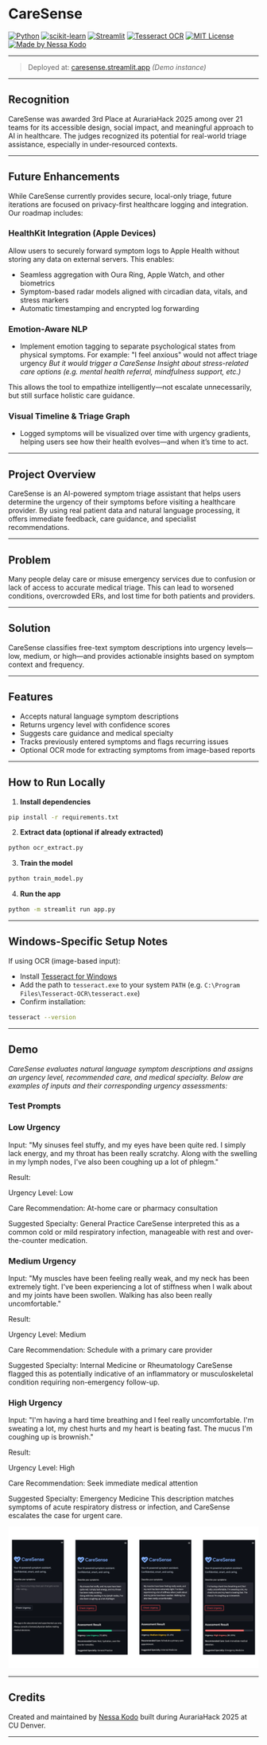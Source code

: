 # CareSense

[![Python](https://img.shields.io/badge/Python-black?style=flat-square&logo=python&logoColor=white)](https://www.python.org)  [![scikit-learn](https://img.shields.io/badge/scikit--learn-black?style=flat-square&logo=scikit-learn&logoColor=white)](https://scikit-learn.org)  [![Streamlit](https://img.shields.io/badge/Streamlit-black?style=flat-square&logo=streamlit&logoColor=white)](https://streamlit.io)  [![Tesseract OCR](https://img.shields.io/badge/Tesseract-OCR-black?style=flat-square&logo=tesseract&logoColor=white)](https://github.com/tesseract-ocr/tesseract)  [![MIT License](https://img.shields.io/badge/License-MIT-black?style=flat-square)](LICENSE)  [![Made by Nessa Kodo](https://img.shields.io/badge/Made%20by-Nessa%20Kodo-black?style=flat-square)](https://nessakodo.com)

---


> Deployed at: [caresense.streamlit.app](https://caresense.streamlit.app) *(Demo instance)*

---

## Recognition 
CareSense was awarded 3rd Place at AurariaHack 2025 among over 21 teams for its accessible design, social impact, and meaningful approach to AI in healthcare. The judges recognized its potential for real-world triage assistance, especially in under-resourced contexts.

--- 

## Future Enhancements
While CareSense currently provides secure, local-only triage, future iterations are focused on privacy-first healthcare logging and integration. Our roadmap includes:

### HealthKit Integration (Apple Devices)
Allow users to securely forward symptom logs to Apple Health without storing any data on external servers. This enables:

- Seamless aggregation with Oura Ring, Apple Watch, and other biometrics
- Symptom-based radar models aligned with circadian data, vitals, and stress markers
- Automatic timestamping and encrypted log forwarding

### Emotion-Aware NLP
- Implement emotion tagging to separate psychological states from physical symptoms. For example:
"I feel anxious" would not affect triage urgency
*But it would trigger a CareSense Insight about stress-related care options (e.g. mental health referral, mindfulness support, etc.)*

This allows the tool to empathize intelligently—not escalate unnecessarily, but still surface holistic care guidance.

### Visual Timeline & Triage Graph
- Logged symptoms will be visualized over time with urgency gradients, helping users see how their health evolves—and when it’s time to act.

---

## Project Overview

CareSense is an AI-powered symptom triage assistant that helps users determine the urgency of their symptoms before visiting a healthcare provider. By using real patient data and natural language processing, it offers immediate feedback, care guidance, and specialist recommendations.

---

## Problem

Many people delay care or misuse emergency services due to confusion or lack of access to accurate medical triage. This can lead to worsened conditions, overcrowded ERs, and lost time for both patients and providers.

---

## Solution

CareSense classifies free-text symptom descriptions into urgency levels—low, medium, or high—and provides actionable insights based on symptom context and frequency.

---

## Features

- Accepts natural language symptom descriptions  
- Returns urgency level with confidence scores  
- Suggests care guidance and medical specialty  
- Tracks previously entered symptoms and flags recurring issues  
- Optional OCR mode for extracting symptoms from image-based reports

---

## How to Run Locally

1. **Install dependencies**

```bash
pip install -r requirements.txt
```

2. **Extract data (optional if already extracted)**

```bash
python ocr_extract.py
```

3. **Train the model**

```bash
python train_model.py
```

4. **Run the app**

```bash
python -m streamlit run app.py
```

---

## Windows-Specific Setup Notes

If using OCR (image-based input):

- Install [Tesseract for Windows](https://github.com/tesseract-ocr/tesseract)  
- Add the path to `tesseract.exe` to your system `PATH` (e.g. `C:\Program Files\Tesseract-OCR\tesseract.exe`)
- Confirm installation:

```bash
tesseract --version
```

---

## Demo

*CareSense evaluates natural language symptom descriptions and assigns an urgency level, recommended care, and medical specialty. Below are examples of inputs and their corresponding urgency assessments:*

### Test Prompts

### Low Urgency
Input:
"My sinuses feel stuffy, and my eyes have been quite red. I simply lack energy, and my throat has been really scratchy. Along with the swelling in my lymph nodes, I've also been coughing up a lot of phlegm."

Result:

Urgency Level: Low

Care Recommendation: At-home care or pharmacy consultation

Suggested Specialty: General Practice
CareSense interpreted this as a common cold or mild respiratory infection, manageable with rest and over-the-counter medication.

### Medium Urgency
Input:
"My muscles have been feeling really weak, and my neck has been extremely tight. I've been experiencing a lot of stiffness when I walk about and my joints have been swollen. Walking has also been really uncomfortable."

Result:

Urgency Level: Medium

Care Recommendation: Schedule with a primary care provider

Suggested Specialty: Internal Medicine or Rheumatology
CareSense flagged this as potentially indicative of an inflammatory or musculoskeletal condition requiring non-emergency follow-up.

### High Urgency
Input:
"I'm having a hard time breathing and I feel really uncomfortable. I'm sweating a lot, my chest hurts and my heart is beating fast. The mucus I'm coughing up is brownish."

Result:

Urgency Level: High

Care Recommendation: Seek immediate medical attention

Suggested Specialty: Emergency Medicine
This description matches symptoms of acute respiratory distress or infection, and CareSense escalates the case for urgent care.


![Example Output Screenshot](./assets/screenshots/results.png)


---

## Credits

Created and maintained by [Nessa Kodo](https://nessakodo.com) built during AurariaHack 2025 at CU Denver.

---
